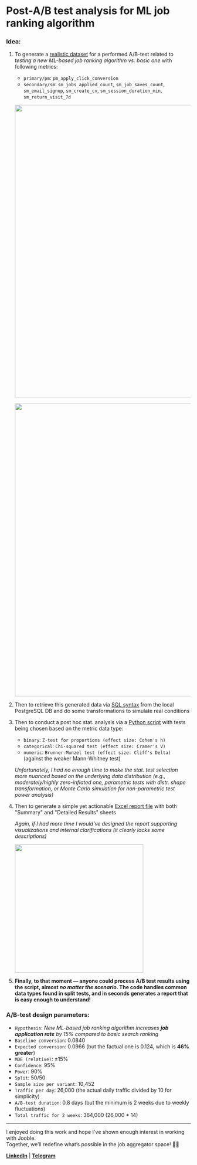 # Post-A/B test analysis for ML job ranking algorithm

### **Idea**: 
1. To generate a [realistic dataset](jooble_ml_ab_test_data_generated.rar) for a performed A/B-test related to *testing a new ML-based job ranking algorithm vs. basic one* with following metrics:
    - `primary/pm`: `pm_apply_click_conversion`
    - `secondary/sm`: `sm_jobs_applied_count`, `sm_job_saves_count`, `sm_email_signup`, `sm_create_cv`, `sm_session_duration_min`, `sm_return_visit_7d`
   <p align="left">
     <img src="https://drive.google.com/uc?export=view&id=1X0aq2e9SbhuR7D7uf19ECAd-W6m6h_xd" width="800">
   </p>
   
   <p align="left">
     <img src="https://drive.google.com/uc?export=view&id=1YfRKgOTfrM6QtdSNnVSh6tJZlcMkA7Lp" width="800">
   </p>
  
2. Then to retrieve this generated data via [SQL syntax](jooble_ab_test_data_sql_querying.sql) from the local PostgreSQL DB and do some transformations to simulate real conditions
3. Then to conduct a post hoc stat. analysis via a [Python script](jooble_ab_test_posthoc.ipynb) with tests being chosen based on the metric data type:
    - `binary`: `Z-test for proportions (effect size: Cohen's h)`
    - `categorical`: `Chi-squared test (effect size: Cramer's V)`
    - `numeric`: `Brunner-Munzel test (effect size: Cliff's Delta)` (against the weaker Mann-Whitney test)
      
   *Unfortunately, I had no enough time to make the stat. test selection more nuanced based on the underlying data distribution (e.g., moderately/highly zero-inflated one, parametric tests with distr. shape transformation, or Monte Carlo simulation for non-parametric test power analysis)*
4. Then to generate a simple yet actionable [Excel report file](ab_test_results_report.xlsx) with both "Summary" and "Detailed Results" sheets
   
   *Again, if I had more time I would've designed the report supporting visualizations and internal clarifications (it clearly lacks some descriptions)*
   <p align="left">
     <img src="https://drive.google.com/uc?export=view&id=1KiCVaeYEMR4ri2FinWQvgMYNI25VSh5W" width="350">
   </p>
  
5. **Finally, to that moment — anyone could process A/B test results using the script, almost *no matter the scenario*. The code handles common data types found in split tests, and in seconds generates a report that is easy enough to understand!**

### **A/B-test design parameters:**
- `Hypothesis`: *New ML-based job ranking algorithm increases **job application rate** by 15% compared to basic search ranking*
- `Baseline conversion`: 0.0840
- `Expected conversion`: 0.0966 (but the factual one is 0.124, which is **46% greater**)
- `MDE (relative)`: ±15%
- `Confidence`: 95%
- `Power`: 90%
- `Split`: 50/50
- `Sample size per variant`: 10,452
- `Traffic per day`: 26,000 (the actual daily traffic divided by 10 for simplicity)
- `A/B-test duration`: 0.8 days (but the minimum is 2 weeks due to weekly fluctuations)
- `Total traffic for 2 weeks`: 364,000 (26,000 * 14)

---

I enjoyed doing this work and hope I've shown enough interest in working with Jooble.  
Together, we’ll redefine what’s possible in the job aggregator space! 🙌😊

[**LinkedIn**](https://www.linkedin.com/in/dvyemchuk/) | [**Telegram**](https://t.me/ddgrrey)
